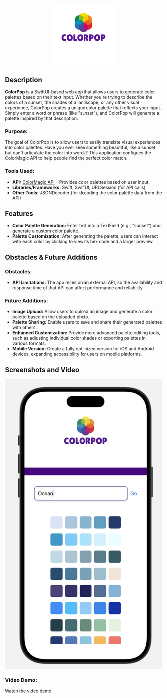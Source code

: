 # <img src="COLORPOP.png" alt="ColorPop Logo" style="display: block; margin: 0 auto; width: 200px;">

## Description

**ColorPop** is a SwiftUI-based web app that allows users to generate color palettes based on their text input. Whether you're trying to describe the colors of a sunset, the shades of a landscape, or any other visual experience, ColorPop creates a unique color palette that reflects your input. Simply enter a word or phrase (like "sunset"), and ColorPop will generate a palette inspired by that description. 

### Purpose:
The goal of ColorPop is to allow users to easily translate visual experiences into color palettes. Have you ever seen something beautiful, like a sunset but can't articulate the color into words? This application configues the ColorMagic API to help people find the perfect color match.

### Tools Used:
- **API:** [ColorMagic API](https://colormagic.app/api/palette/search) – Provides color palettes based on user input.
- **Libraries/Frameworks:** Swift, SwiftUI, URLSession (for API calls)
- **Other Tools:** JSONDecoder (for decoding the color palette data from the API)

## Features
- **Color Palette Generation:** Enter text into a TextField (e.g., "sunset") and generate a custom color palette.
- **Palette Customization:** After generating the palette, users can interact with each color by clicking to view its hex code and a larger preview.

## Obstacles & Future Additions

### Obstacles:
- **API Limitations:** The app relies on an external API, so the availability and response time of that API can affect performance and reliability.

### Future Additions:
- **Image Upload:** Allow users to upload an image and generate a color palette based on the uploaded photo.
- **Palette Sharing:** Enable users to save and share their generated palettes with others.
- **Enhanced Customization:** Provide more advanced palette editing tools, such as adjusting individual color shades or exporting palettes in various formats.
- **Mobile Version:** Create a fully optimized version for iOS and Android devices, expanding accessibility for users on mobile platforms.

## Screenshots and Video

![Home Page Screenshot](ColorPop%20HomePage.jpg)

### Video Demo:
[Watch the video demo](Recording.mov)
